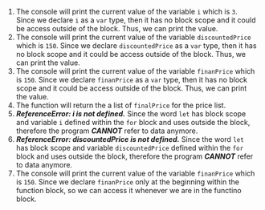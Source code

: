 1. The console will print the current value of the variable ```i``` which is ```3```. Since we declare ```i``` as a ```var``` type, then it has no block scope and it could be access outside of the block. Thus, we can print the value.
2. The console will print the current value of the variable ```discountedPrice``` which is ```150```. Since we declare ```discountedPrice``` as a ```var``` type, then it has no block scope and it could be access outside of the block. Thus, we can print the value.
3. The console will print the current value of the variable ```finanPrice``` which is ```150```. Since we declare ```finanPrice``` as a ```var``` type, then it has no block scope and it could be access outside of the block. Thus, we can print the value.
4. The function will return the a list of ```finalPrice``` for the price list.
5.  ___ReferenceError: i is not defined.___ Since the word ```let``` has block scope and variable ```i``` defined within the ```for``` block and uses outside the block, therefore the program **_CANNOT_** refer to data anymore.
6.  ___ReferenceError: discountedPrice is not defined.___ Since the word ```let``` has block scope and variable ```discountedPrice``` defined within the ```for``` block and uses outside the block, therefore the program **_CANNOT_** refer to data anymore.
7. The console will print the current value of the variable ```finanPrice``` which is ```150```. Since we declare ```finanPrice``` only at the beginning within the function block, so we can access it whenever we are in the functino block.